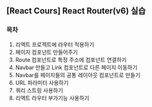 ## [React Cours] React Router(v6) 실습

### 목차
1. 리액트 프로젝트에 라우터 적용하기
2. 페이지 컴포넌트 만들어주기
3. Route 컴포넌트로 특정 주소에 컴포넌트 연결하기
4. Navbar 만들고 Link 컴포넌트로 다른 페이지 이동하기
5. Navbar를 페이지들의 공통 레이아웃 컴포넌트로 만들기
6. URL 파라미터 사용하기
7. 쿼리 스트링 사용하기
8. 리액트 라우터 부가기능 사용하기
